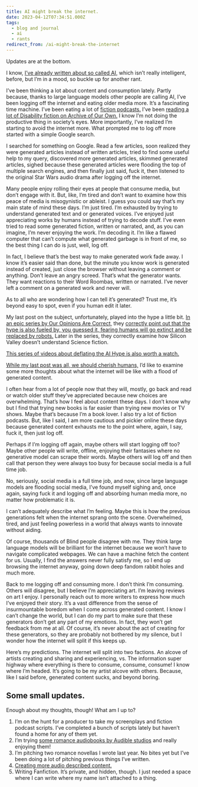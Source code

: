 ```yaml
---
title: AI might break the internet.
date: 2023-04-12T07:34:51.000Z
tags:
  - blog and journal
  - ai
  - rants
redirect_from: /ai-might-break-the-internet
---
```


Updates are at the bottom.

I know, [I’ve already written about so called AI,](/posts/5825) which isn’t really intelligent, before, but I’m in a mood, so buckle up for another rant.

I’ve been thinking a lot about content and consumption lately. Partly because, thanks to large language models other people are calling AI, I’ve been logging off the internet and eating older media more. It’s a fascinating time machine. I’ve been eating a lot of [fiction podcasts.](https://fictionpodcasts.com/) I’ve been [reading a lot of Disability fiction on Archive of Our Own.](https://archiveofourown.org/tags/Ableism/works) I know I’m not doing the productive thing in society’s eyes. More importantly, I’ve realized I’m starting to avoid the internet more. What prompted me to log off more started with a simple Google search.

I searched for something on Google. Read a few articles, soon realized they were generated articles instead of written articles, tried to find some useful help to my query, discovered more generated articles, skimmed generated articles, sighed because these generated articles were flooding the top of multiple search engines, and then finally just said, fuck it, then listened to the original Star Wars audio drama after logging off the internet.

Many people enjoy rolling their eyes at people that consume media, but don’t engage with it. But, like, I’m tired and don’t want to examine how this peace of media is misogynistic or ableist. I guess you could say that’s my main state of mind these days. I’m just tired. I’m exhausted by trying to understand generated text and or generated voices. I’ve enjoyed just appreciating works by humans instead of trying to decode stuff. I’ve even tried to read some generated fiction, written or narrated, and, as you can imagine, I’m never enjoying the work. I’m decoding it. I’m like a flawed computer that can’t compute what generated garbage is in front of me, so the best thing I can do is just, well, log off.

In fact, I believe that’s the best way to make generated work fade away. I know it’s easier said than done, but the minute you know work is generated instead of created, just close the browser without leaving a comment or anything. Don’t leave an angry screed. That’s what the generator wants. They want reactions to their Word Roombas, written or narrated. I’ve never left a comment on a generated work and never will.

As to all who are wondering how I can tell it’s generated? Trust me, it’s beyond easy to spot, even if you human edit it later.

My last post on the subject, unfortunately, played into the hype a little bit. [In an epic series by Our Opinions Are Correct,](https://www.ouropinionsarecorrect.com/shownotes) they [correctly point out that the hype is also fueled by, you guessed it, fearing humans will go extinct and be replaced by robots.](https://www.ouropinionsarecorrect.com/shownotes/2023/3/8/episode-125-silicon-valley-vs-science-fiction-part-i) Later in the series, they correctly examine how Silicon Valley doesn’t understand Science fiction.

[This series of videos about deflating the AI Hype is also worth a watch.](https://peertube.dair-institute.org/videos/watch/205a27bc-c3aa-4a4d-93af-a7ec88a7b1a4)

[While my last post was all, we should cherish humans,](/posts/5825) I’d like to examine some more thoughts about what the internet will be like with a flood of generated content.

I often hear from a lot of people now that they will, mostly, go back and read or watch older stuff they’ve appreciated because new choices are overwhelming. That’s how I feel about content these days. I don’t know why but I find that trying new books is far easier than trying new movies or TV shows. Maybe that’s because I’m a book lover. I also try a lot of fiction podcasts. But, like I said, I am more cautious and pickier online these days because generated content exhausts me to the point where, again, I say, fuck it, then just log off.

Perhaps if I’m logging off again, maybe others will start logging off too? Maybe other people will write, offline, enjoying their fantasies where no generative model can scrape their words. Maybe others will log off and then call that person they were always too busy for because social media is a full time job.

No, seriously, social media is a full time job, and now, since large language models are flooding social media, I’ve found myself sighing and, once again, saying fuck it and logging off and absorbing human media more, no matter how problematic it is.

I can’t adequately describe what I’m feeling. Maybe this is how the previous generations felt when the internet sprang onto the scene. Overwhelmed, tired, and just feeling powerless in a world that always wants to innovate without aiding.

Of course, thousands of Blind people disagree with me. They think large language models will be brilliant for the internet because we won’t have to navigate complicated webpages. We can have a machine fetch the content for us. Usually, I find the answers never fully satisfy me, so I end up browsing the internet anyway, going down deep fandom rabbit holes and much more.

Back to me logging off and consuming more. I don’t think I’m consuming. Others will disagree, but I believe I’m appreciating art. I’m leaving reviews on art I enjoy. I personally reach out to more writers to express how much I’ve enjoyed their story. It’s a vast difference from the sense of insurmountable boredom when I come across generated content. I know I can’t change the world, but I can do my part to make sure that these generators don’t get any part of my emotions. In fact, they won’t get feedback from me at all. Of course, it’s never about the act of creating for these generators, so they are probably not bothered by my silence, but I wonder how the internet will split if this keeps up.

Here’s my predictions. The internet will split into two factions. An alcove of artists creating and sharing and experiencing, vs. The information super highway where everything is there to consume, consume, consume! I know where I’m headed. It’s going to be my artist alcove with others. Because, like I said before, generated content sucks, and beyond boring.

## Some small updates.

Enough about my thoughts, though! What am I up to?

1.  I’m on the hunt for a producer to take my screenplays and fiction podcast scripts. I’ve completed a bunch of scripts lately but haven’t found a home for any of them yet.
2.  I’m trying [some romance audiobooks by Audible studios](https://www.audible.com/search?node=18580518011&searchProvider=Audible+Studios&ref=a_search_l1_catRefs_18&pf_rd_p=daf0f1c8-2865-4989-87fb-15115ba5a6d2&pf_rd_r=QQRV00N021DW4Y66SQ6F&pageLoadId=VFOKjmDpVQYgn7EJ&creativeId=9648f6bf-4f29-4fb4-9489-33163c0bb63e) and really enjoying them!
3.  I’m pitching two romance novellas I wrote last year. No bites yet but I’ve been doing a lot of pitching previous things I’ve written.
4.  [Creating more audio described content.](https://socialaudiodescription.com/tag/robert-kingett/)
5.  Writing Fanfiction. It’s private, and hidden, though. I just needed a space where I can write where my name isn’t attached to a thing.
